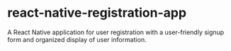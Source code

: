 # react-native-registration-app
A React Native application for user registration with a user-friendly signup form and organized display of user information.
